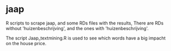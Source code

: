 # jaap
R scripts to scrape jaap, and some RDs files with the results, There are RDs without 'huizenbeschrijving', and the ones with 'huizenbeschrijving'.

The script Jaap_textmining.R is used to see which words have a big impacht on the house price.


